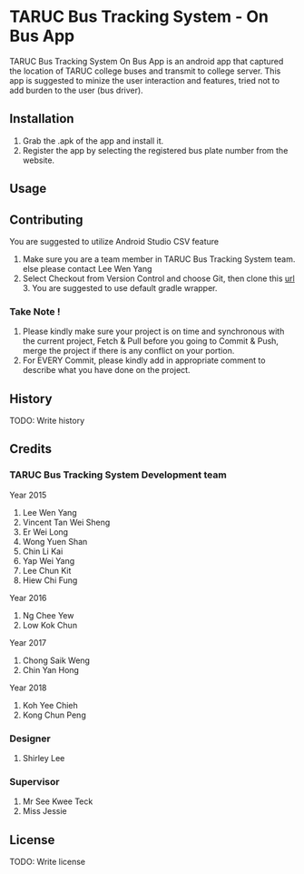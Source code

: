 #  TARUC Bus Tracking System - On Bus App

TARUC Bus Tracking System On Bus App is an android app that captured the location of TARUC college buses and transmit to college server.
This app is suggested to minize the user interaction and features, tried not to add burden to the user (bus driver).

## Installation

1. Grab the .apk of the app and install it.
2. Register the app by selecting the registered bus plate number from the website.

## Usage


## Contributing

You are suggested to utilize Android Studio CSV feature
1. Make sure you are a team member in TARUC Bus Tracking System team. else please contact Lee Wen Yang
2. Select Checkout from Version Control and choose Git, then clone this [url](https://gitlab.com/tarucbustrackingsystem/taruc-bus-tracking-system-bus-app.git)
                                                   3. You are suggested to use default gradle wrapper.

### Take Note !
1. Please kindly make sure your project is on time and synchronous with the current project, Fetch & Pull before you going to Commit & Push, merge the project if there is any conflict on your portion.
2. For EVERY Commit, please kindly add in appropriate comment to describe what you have done on the project. 

## History

TODO: Write history

## Credits

### TARUC Bus Tracking System Development team
Year 2015
1. Lee Wen Yang
2. Vincent Tan Wei Sheng
3. Er Wei Long
4. Wong Yuen Shan
5. Chin Li Kai
6. Yap Wei Yang
7. Lee Chun Kit
8. Hiew Chi Fung

Year 2016
1. Ng Chee Yew
2. Low Kok Chun

Year 2017
1. Chong Saik Weng
2. Chin Yan Hong

Year 2018
1. Koh Yee Chieh
2. Kong Chun Peng

### Designer 
1. Shirley Lee

### Supervisor
1. Mr See Kwee Teck
2. Miss Jessie 

## License

TODO: Write license
